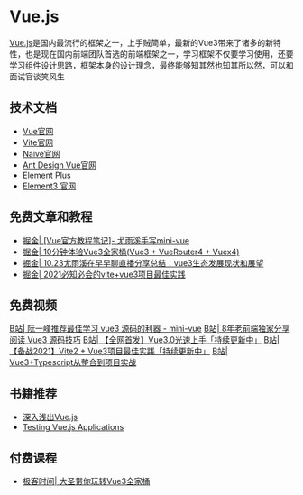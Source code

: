 # Vue.js

<!-- ['❌','✅','🔥','⭐'] -->

[Vue.js](https://v3.cn.vuejs.org/)是国内最流行的框架之一，上手贼简单，最新的Vue3带来了诸多的新特性，也是现在国内前端团队首选的前端框架之一，学习框架不仅要学习使用，还要学习组件设计思路，框架本身的设计理念，最终能够知其然也知其所以然，可以和面试官谈笑风生

<roadmap :data="[
  {title:'Vue.js',download:true,x:400,y:20},
  { title:'🔥Vue3',y:270,
    left:[
      ['入门',[-50],[
        ['清单应用'],
        ['模板语法'],
        ['组件基础'],
        ['表单'],
        ['Composition'],
        ['<script setup>'],
      ]],
      ['项目实战',[140],[
        ['Vuex Pinia'],
        ['vue-router'],
        ['单元测试'],
        ['JSX'],
        ['性能优化'],
        ['use工具库'],
        ['权限路由'],
        ['开发规范'],
        ['SSR框架Nuxt'],
      ]],
    ],
    right:[
      ['组件化设计',[-50],[
        ['组件库推荐'],
        ['组件三要素'],
        ['基础组件'],
        ['表单组件'],
        ['弹窗组件'],
        ['表格组件'],
        ['组件文档'],
      ]],
      ['源码',[140],[
        ['Vue3新特性'],
        ['响应式原理'],
        ['虚拟Dom'],
        ['Runtime'],
        ['Compiler优化'],
        ['Vue-router源码'],
        ['Vite源码'],
      ]],
    ]
  } ,
  { title:'书籍推荐', y:250,
    left:[
      ['Testing Vue'],
    ],right:[
      ['深入浅出Vue'],
    ]
  } ,
  { title:'和面试官谈笑风生',
  } 
]" />


## 技术文档
* [Vue官网](https://v3.cn.vuejs.org/)
* [Vite官网](https://v3.cn.vuejs.org/)
* [Naive官网](https://www.naiveui.com/zh-CN/os-theme)
* [Ant Design Vue官网](https://next.antdv.com/components/overview/)
* [Element Plus](https://element-plus.gitee.io/zh-CN/)
* [Element3 官网](https://e3.shengxinjing.cn/#/)
## 免费文章和教程
* [掘金| [Vue官方教程笔记]- 尤雨溪手写mini-vue](https://juejin.cn/post/6911897255087702030)
* [掘金| 10分钟体验Vue3全家桶(Vue3 + VueRouter4 + Vuex4)](https://juejin.cn/post/6844904150082256903)
* [掘金| 10.23尤雨溪在早早聊直播分享总结：vue3生态发展现状和展望](https://juejin.cn/post/7022137486407106591)
* [掘金| 2021必知必会的vite+vue3项目最佳实践](https://juejin.cn/post/6926822933721513998)
## 免费视频

[B站| 阮一峰推荐最佳学习 vue3 源码的利器 - mini-vue](https://www.bilibili.com/video/BV1Zy4y1J73E?spm_id_from=333.999.0.0)
[B站| 8年老前端独家分享阅读 Vue3 源码技巧](https://www.bilibili.com/video/BV1xy4y1178G?spm_id_from=333.999.0.0)
[B站| 【全网首发】Vue3.0光速上手「持续更新中」](https://www.bilibili.com/video/BV1Wh411X7Xp?spm_id_from=333.999.0.0)
[B站| 【备战2021】Vite2 + Vue3项目最佳实践「持续更新中」](https://www.bilibili.com/video/BV1vX4y1K7bQ?spm_id_from=333.999.0.0)
[B站| Vue3+Typescript从整合到项目实战](https://www.bilibili.com/video/BV1no4y1k7kJ?spm_id_from=333.999.0.0)

## 书籍推荐

* [深入浅出Vue.js](https://book.douban.com/subject/32581281/)
* [Testing Vue.js Applications](https://book.douban.com/subject/33338290/)

## 付费课程

* [极客时间| 大圣带你玩转Vue3全家桶](https://time.geekbang.org/column/intro/100094401?code=r78oEOqzZRyXf4pq6sDsv55Txm-8xGuB94dQMOW19Q8%3D&page=A)
